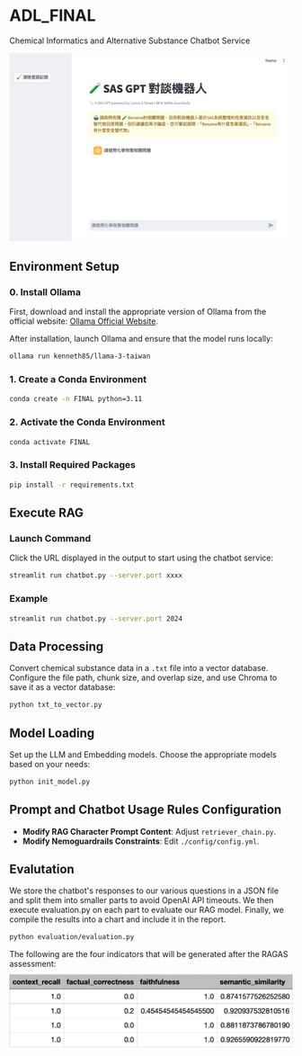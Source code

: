 
# ADL_FINAL

Chemical Informatics and Alternative Substance Chatbot Service

![RAG](./chatbot.png)

## Environment Setup

### 0. Install Ollama

First, download and install the appropriate version of Ollama from the official website: [Ollama Official Website](https://ollama.com).

After installation, launch Ollama and ensure that the model runs locally:

```bash
ollama run kenneth85/llama-3-taiwan
```

### 1. Create a Conda Environment

```bash
conda create -n FINAL python=3.11
```

### 2. Activate the Conda Environment

```bash
conda activate FINAL
```

### 3. Install Required Packages

```bash
pip install -r requirements.txt
```

## Execute RAG

### Launch Command
Click the URL displayed in the output to start using the chatbot service:

```bash
streamlit run chatbot.py --server.port xxxx
```

### Example

```bash
streamlit run chatbot.py --server.port 2024
```

## Data Processing

Convert chemical substance data in a `.txt` file into a vector database. Configure the file path, chunk size, and overlap size, and use Chroma to save it as a vector database:

```bash
python txt_to_vector.py
```

## Model Loading

Set up the LLM and Embedding models. Choose the appropriate models based on your needs:

```bash
python init_model.py
```

## Prompt and Chatbot Usage Rules Configuration

- **Modify RAG Character Prompt Content**: Adjust `retriever_chain.py`.
- **Modify Nemoguardrails Constraints**: Edit `./config/config.yml`.


## Evalutation
We store the chatbot's responses to our various questions in a JSON file and split them into smaller parts to avoid OpenAI API timeouts. We then execute evaluation.py on each part to evaluate our RAG model. Finally, we compile the results into a chart and include it in the report.

```bash
python evaluation/evaluation.py
```

The following are the four indicators that will be generated after the RAGAS assessment:
![RAGAS result](ragas_result.png)
